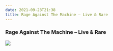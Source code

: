 ```yaml
---
date: 2021-09-23T21:38
title: Rage Against The Machine – Live & Rare
---
```

### Rage Against The Machine – Live & Rare
[![](https://img.discogs.com/UVsHPTQU4e193IxbniQIg1m0kSs=/fit-in/600x600/filters:strip_icc():format(jpeg):mode_rgb():quality(90)/discogs-images/R-12836720-1542963593-1223.jpeg.jpg)][1] 

[1]: https://www.discogs.com/release/12836720